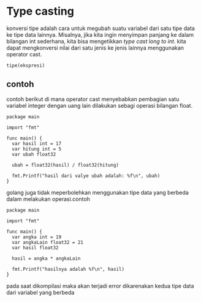 # Type casting

konversi tipe adalah cara untuk megubah suatu variabel dari satu tipe data ke tipe data lainnya. Misalnya, jika kita ingin menyimpan panjang ke dalam bilangan int sederhana, kita bisa mengetikkan _type cast long to int_. kita dapat mengkonversi nilai dari satu jenis ke jenis lainnya menggunakan operator cast.

```
tipe(ekspresi)
```

## contoh

contoh berikut di mana operator cast menyebabkan pembagian satu variabel integer dengan uang lain dilakukan sebagi operasi bilangan float.

```golang
package main

import "fmt"

func main() {
  var hasil int = 17
  var hitung int = 5
  var ubah float32

  ubah = float32(hasil) / float32(hitung)
  
  fmt.Printf("hasil dari valye ubah adalah: %f\n", ubah)
}
```

golang juga tidak meperbolehkan menggunakan tipe data yang berbeda dalam melakukan operasi.contoh

```golang
package main

import "fmt"

func main() {
  var angka int = 19
  var angkaLain float32 = 21
  var hasil float32

  hasil = angka * angkaLain
  
  fmt.Printf("hasilnya adalah %f\n", hasil)
}
```

pada saat dikompilasi maka akan terjadi error dikarenakan kedua tipe data dari variabel yang berbeda
